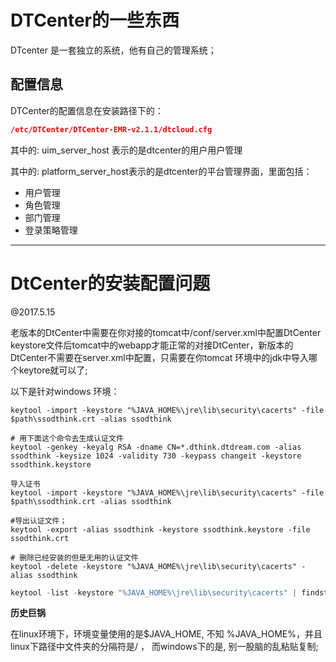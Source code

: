 # DTCenter的一些东西	

DTcenter 是一套独立的系统，他有自己的管理系统；



## 配置信息

DTCenter的配置信息在安装路径下的：

```json
/etc/DTCenter/DTCenter-EMR-v2.1.1/dtcloud.cfg
```

其中的: uim_server_host 表示的是dtcenter的用户用户管理

其中的: platform_server_host表示的是dtcenter的平台管理界面，里面包括：

* 用户管理
* 角色管理
* 部门管理
* 登录策略管理




---

# DtCenter的安装配置问题

@2017.5.15

老版本的DtCenter中需要在你对接的tomcat中/conf/server.xml中配置DtCenter keystore文件后tomcat中的webapp才能正常的对接DtCenter，新版本的DtCenter不需要在server.xml中配置，只需要在你tomcat 环境中的jdk中导入哪个keytore就可以了;

以下是针对windows 环境：

```shell
keytool -import -keystore "%JAVA_HOME%\jre\lib\security\cacerts" -file $path\ssodthink.crt -alias ssodthink
```

```shell
# 用下面这个命令去生成认证文件
keytool -genkey -keyalg RSA -dname CN=*.dthink.dtdream.com -alias ssodthink -keysize 1024 -validity 730 -keypass changeit -keystore ssodthink.keystore
```

```shell
导入证书
keytool -import -keystore "%JAVA_HOME%\jre\lib\security\cacerts" -file $path\ssodthink.crt -alias ssodthink
```


```shell
#导出认证文件；
keytool -export -alias ssodthink -keystore ssodthink.keystore -file ssodthink.crt
```

```shell
# 删除已经安装的但是无用的认证文件
keytool -delete -keystore "%JAVA_HOME%\jre\lib\security\cacerts" -alias ssodthink
```
```powershell
keytool -list -keystore "%JAVA_HOME%\jre\lib\security\cacerts" | findstr sso
```



**历史巨锅**

在linux环境下，环境变量使用的是$JAVA_HOME, 不知 %JAVA_HOME%，并且linux下路径中文件夹的分隔符是/ ， 而windows下的是\,  别一股脑的乱粘贴复制;